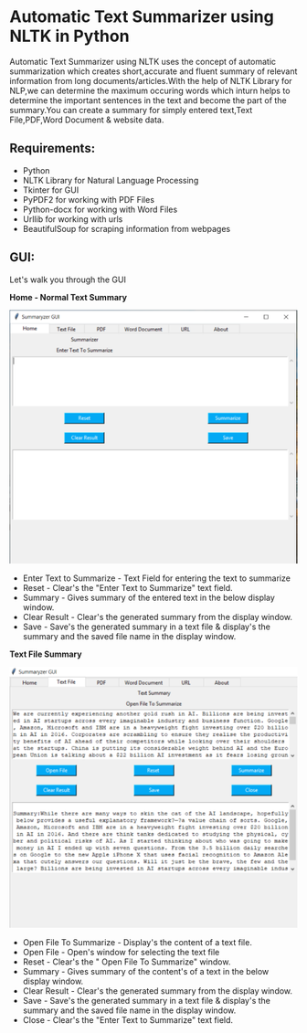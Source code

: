 # Automatic Text Summarizer using NLTK in Python
Automatic Text Summarizer using NLTK uses the concept of automatic summarization which creates short,accurate and fluent summary of relevant information from long documents/articles.With the help of NLTK Library for NLP,we can determine the maximum occuring words which inturn helps to determine the important sentences in the text and become the part of the summary.You can create a summary for simply entered text,Text File,PDF,Word Document & website data.
  

## Requirements:
* Python
* NLTK Library for Natural Language Processing
* Tkinter for GUI
* PyPDF2 for working with PDF Files
* Python-docx for working with Word Files
* Urllib for working with urls
* BeautifulSoup for scraping information from webpages

## GUI:
Let's walk you through the GUI


 **Home - Normal Text Summary**


![alt text](https://github.com/rohitrrk22/NLP_Apps/blob/master/Automatic%20Text%20Summarizer_NLP/Images/Home.PNG)

- Enter Text to Summarize - Text Field for entering the text to summarize
- Reset - Clear's the "Enter Text to Summarize" text field.
- Summary - Gives summary of the entered text in the below display window.
- Clear Result - Clear's the generated summary from the display window.
- Save - Save's the generated summary in a text file & display's the summary and the saved file name in the display window.


**Text File Summary**


![Text File](https://github.com/rohitrrk22/NLP_Apps/blob/master/Automatic%20Text%20Summarizer_NLP/Images/Text_File2.PNG)

- Open File To Summarize - Display's the content of a text file.
- Open File - Open's window for selecting the text file
- Reset - Clear's the " Open File To Summarize" window.
- Summary - Gives summary of the content's of a text in the below display window.
- Clear Result - Clear's the generated summary from the display window.
- Save - Save's the generated summary in a text file & display's the summary and the saved file name in the display window.
- Close - Clear's the "Enter Text to Summarize" text field.
